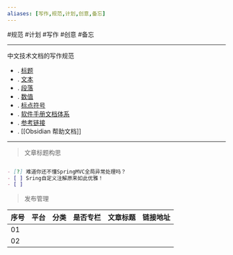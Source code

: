```yaml
---
aliases: [写作,规范,计划,创意,备忘]
---
```

#规范 #计划 #写作 #创意 #备忘

---
中文技术文档的写作规范

- . [标题](标题.md)
- . [文本](文本.md)
- . [段落](段落.md)
- . [数值](数值.md)
- . [标点符号](标点符号.md)
- . [软件手册文档体系](软件手册文档体系.md)
- . [参考链接](参考链接.md)
- . [[Obsidian 帮助文档]]

---


> 文章标题构思

```md

- [?] 难道你还不懂SpringMVC全局异常处理吗？
- [ ] Sring自定义注解原来如此优雅！
- [ ] 

```

> 发布管理

| 序号 | 平台 | 分类 | 是否专栏 | 文章标题 | 链接地址 |
| ---- | ---- | ---- | -------- | -------- | -------- |
| 01   |      |      |          |          |          |
| 02     |      |      |          |          |          |
